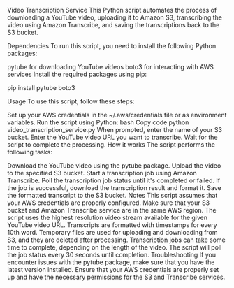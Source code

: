 Video Transcription Service
This Python script automates the process of downloading a YouTube video, uploading it to Amazon S3, transcribing the video using Amazon Transcribe, and saving the transcriptions back to the S3 bucket.

Dependencies
To run this script, you need to install the following Python packages:

pytube for downloading YouTube videos
boto3 for interacting with AWS services
Install the required packages using pip:

pip install pytube boto3

Usage
To use this script, follow these steps:

Set up your AWS credentials in the ~/.aws/credentials file or as environment variables.
Run the script using Python:
bash
Copy code
python video_transcription_service.py
When prompted, enter the name of your S3 bucket.
Enter the YouTube video URL you want to transcribe.
Wait for the script to complete the processing.
How it works
The script performs the following tasks:

Download the YouTube video using the pytube package.
Upload the video to the specified S3 bucket.
Start a transcription job using Amazon Transcribe.
Poll the transcription job status until it's completed or failed.
If the job is successful, download the transcription result and format it.
Save the formatted transcript to the S3 bucket.
Notes
This script assumes that your AWS credentials are properly configured.
Make sure that your S3 bucket and Amazon Transcribe service are in the same AWS region.
The script uses the highest resolution video stream available for the given YouTube video URL.
Transcripts are formatted with timestamps for every 10th word.
Temporary files are used for uploading and downloading from S3, and they are deleted after processing.
Transcription jobs can take some time to complete, depending on the length of the video. The script will poll the job status every 30 seconds until completion.
Troubleshooting
If you encounter issues with the pytube package, make sure that you have the latest version installed.
Ensure that your AWS credentials are properly set up and have the necessary permissions for the S3 and Transcribe services.